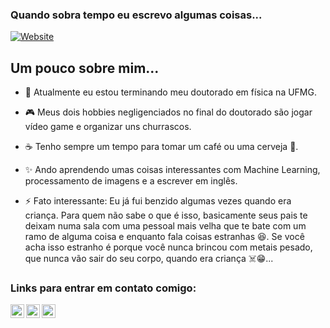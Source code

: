 ### Quando sobra tempo eu escrevo algumas coisas...

[![Website](https://img.shields.io/badge/Site%20Pessoal-RGivisiez-red?style=flat&for-the-badge&logo=github)][mysite]

## Um pouco sobre mim...

- 🥼 Atualmente eu estou terminando meu doutorado em física na UFMG.

- 🎮 Meus dois hobbies negligenciados no final do doutorado são jogar vídeo game e organizar uns churrascos.

- ☕ Tenho sempre um tempo para tomar um café ou uma cerveja 🍻.

- ✨ Ando aprendendo umas coisas interessantes com Machine Learning, processamento de imagens e a escrever em inglês.

- ⚡ Fato interessante: Eu já fui benzido algumas vezes quando era criança. Para quem não sabe o que é isso, basicamente seus pais te deixam numa sala com uma pessoal mais velha que te bate com um ramo de alguma coisa e enquanto fala coisas estranhas 😆. Se você acha isso estranho é porque você nunca brincou com metais pesado, que nunca vão sair do seu corpo, quando era criança ☠️😁...

### Links para entrar em contato comigo:

[<img align="left" alt="codeSTACKr | Instagram" width="22px" src="https://cdn.jsdelivr.net/npm/simple-icons@v3/icons/instagram.svg" />][instagram]
[<img align="left" alt="Twitter" width="22px" src="https://cdn.jsdelivr.net/npm/simple-icons@v3/icons/twitter.svg" />][twitter]
[<img align="left" alt="LinkedIn" width="22px" src="https://cdn.jsdelivr.net/npm/simple-icons@v3/icons/linkedin.svg" />][linkedin]

[mysite]: https://rgivisiez.github.io/
[twitter]: https://twitter.com/ronaldogivisiez
[instagram]: https://instagram.com/ronaldo_givisiez
[linkedin]: https://linkedin.com/in/ronaldo-givisiez/